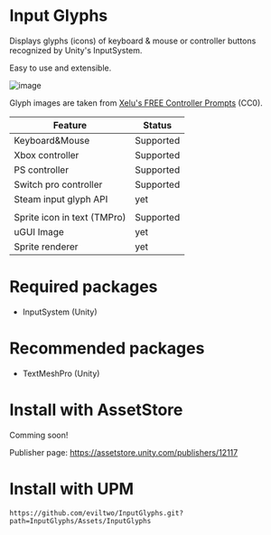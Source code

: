 # Input Glyphs
Displays glyphs (icons) of keyboard & mouse or controller buttons recognized by Unity's InputSystem.

Easy to use and extensible.

![image](https://github.com/eviltwo/InputGlyphs/assets/7721151/5df7b8ee-578f-4c58-9fdb-5770a82980d9)

Glyph images are taken from [Xelu's FREE Controller Prompts](https://thoseawesomeguys.com/prompts/) (CC0).

|Feature|Status|
|---|---|
|Keyboard&Mouse|Supported|
|Xbox controller|Supported|
|PS controller|Supported|
|Switch pro controller|Supported|
|Steam input glyph API|yet|
|||
|Sprite icon in text (TMPro)|Supported|
|uGUI Image|yet|
|Sprite renderer|yet|

# Required packages
- InputSystem (Unity)

# Recommended packages
- TextMeshPro (Unity)

# Install with AssetStore
Comming soon!

Publisher page: https://assetstore.unity.com/publishers/12117

# Install with UPM
```
https://github.com/eviltwo/InputGlyphs.git?path=InputGlyphs/Assets/InputGlyphs
```
